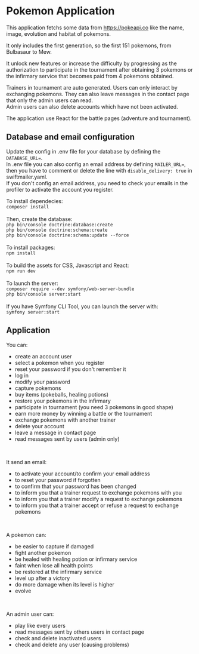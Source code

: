 # Pokemon Application
<p>This application fetchs some data from <a href="https://pokeapi.co">https://pokeapi.co</a> like the name, image, evolution and habitat of pokemons.</p>
<p>It only includes the first generation, so the first 151 pokemons, from Bulbasaur to Mew.</p>
<p>It unlock new features or increase the difficulty by progressing as the authorization to participate in the tournament after obtaining 3 pokemons or the infirmary service that becomes paid from 4 pokemons obtained.</p>
<p>Trainers in tournament are auto generated. Users can only interact by exchanging pokemons. They can also leave messages in the contact page that only the admin users can read.<br/>
Admin users can also delete accounts which have not been activated.</p>
<p>The application use React for the battle pages (adventure and tournament).</p>

## Database and email configuration
<p>
  Update the config in .env file for your database by defining the <code>DATABASE_URL=</code>.<br>
  In .env file you can also config an email address by defining <code>MAILER_URL=</code>, then you have to comment or delete the line with <code>disable_delivery: true</code> in swiftmailer.yaml. <br>
  If you don't config an email address, you need to check your emails in the profiler to activate the account you register.
</p>

<p>To install dependecies:<br/>
  <code>composer install</code><br/>
  <br/>
  Then, create the database:<br/>
  <code>php bin/console doctrine:database:create</code><br/>
  <code>php bin/console doctrine:schema:create</code><br/>
  <code>php bin/console doctrine:schema:update --force</code><br/>
  <br/>
  To install packages:<br/>
  <code>npm install</code><br/>
  <br/>
  To build the assets for CSS, Javascript and React:<br/>
  <code>npm run dev</code><br/>
  <br/>
  To launch the server:<br>
  <code>composer require --dev symfony/web-server-bundle</code><br>
  <code>php bin/console server:start</code><br/>
  <br/>
  If you have Symfony CLI Tool, you can launch the server with:<br>
  <code>symfony server:start</code>
</p>

## Application
<p>You can:</p>
<ul>
  <li>create an account user</li>
  <li>select a pokemon when you register</li>
  <li>reset your password if you don't remember it</li>
  <li>log in</li>
  <li>modify your password</li>
  <li>capture pokemons</li>
  <li>buy items (pokeballs, healing potions)</li>
  <li>restore your pokemons in the infirmary</li>
  <li>participate in tournament (you need 3 pokemons in good shape)</li>
  <li>earn more money by winning a battle or the tournament</li>
  <li>exchange pokemons with another trainer</li>
  <li>delete your account</li>
  <li>leave a message in contact page</li>
  <li>read messages sent by users (admin only)</li>
</ul>
<br>
<p>It send an email:</p>
<ul>
  <li>to activate your account/to confirm your email address</li>
  <li>to reset your password if forgotten</li>
  <li>to confirm that your password has been changed</li>
  <li>to inform you that a trainer request to exchange pokemons with you</li>
  <li>to inform you that a trainer modify a request to exchange pokemons</li>
  <li>to inform you that a trainer accept or refuse a request to exchange pokemons</li>
</ul>
<br>
<p>A pokemon can:</p>
<ul>
  <li>be easier to capture if damaged</li>
  <li>fight another pokemon</li>
  <li>be healed with healing potion or infirmary service</li>
  <li>faint when lose all health points</li>
  <li>be restored at the infirmary service</li>
  <li>level up after a victory</li>
  <li>do more damage when its level is higher</li>
  <li>evolve</li>
</ul>
<br/>
<p>An admin user can:</p>
<ul>
  <li>play like every users</li>
  <li>read messages sent by others users in contact page</li>
  <li>check and delete inactivated users</li>
  <li>check and delete any user (causing problems)</li>
</ul>
